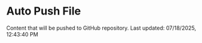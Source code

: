 # Auto Push File

Content that will be pushed to GitHub repository.
Last updated: 07/18/2025, 12:43:40 PM